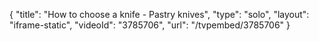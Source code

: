 {
    "title": "How to choose a knife - Pastry knives",
    "type": "solo",
    "layout": "iframe-static",
    "videoId": "3785706",
    "url": "\/tvpembed\/3785706"
}